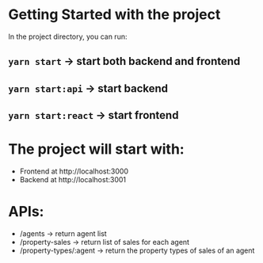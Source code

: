 # Getting Started with the project

In the project directory, you can run:

## `yarn start` -> start both backend and frontend
## `yarn start:api` -> start backend
## `yarn start:react` -> start frontend

# The project will start with:
  - Frontend at http://localhost:3000
  - Backend at http://localhost:3001
  
# APIs:
  - /agents -> return agent list
  - /property-sales -> return list of sales for each agent
  - /property-types/:agent -> return the property types of sales of an agent



